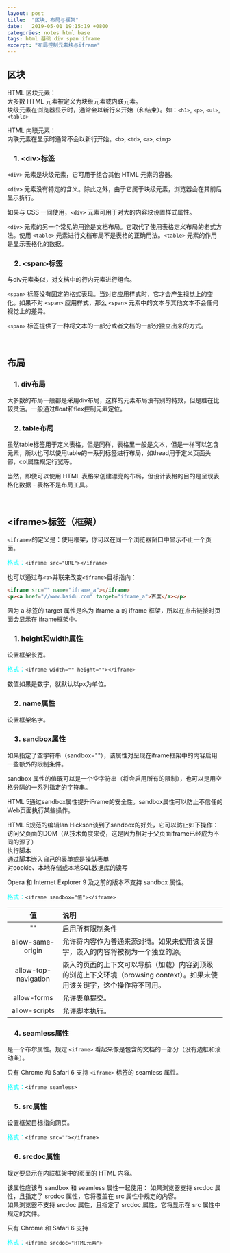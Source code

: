```yaml
---
layout: post
title:  "区块、布局与框架"
date:   2019-05-01 19:15:19 +0800
categories: notes html base
tags: html 基础 div span iframe
excerpt: "布局控制元素块与iframe"
---
```


## 区块

HTML 区块元素：  
大多数 HTML 元素被定义为块级元素或内联元素。  
块级元素在浏览器显示时，通常会以新行来开始（和结束）。如：`<h1>`, `<p>`, `<ul>`, `<table>`

HTML 内联元素：  
内联元素在显示时通常不会以新行开始。`<b>`, `<td>`, `<a>`, `<img>`

### &emsp;1. \<div>标签

`<div>` 元素是块级元素，它可用于组合其他 HTML 元素的容器。

`<div>` 元素没有特定的含义。除此之外，由于它属于块级元素，浏览器会在其前后显示折行。

如果与 CSS 一同使用，`<div>` 元素可用于对大的内容块设置样式属性。

`<div>` 元素的另一个常见的用途是文档布局。它取代了使用表格定义布局的老式方法。使用 `<table>` 元素进行文档布局不是表格的正确用法。`<table>` 元素的作用是显示表格化的数据。

### &emsp;2. \<span>标签

与div元素类似，对文档中的行内元素进行组合。

`<span>` 标签没有固定的格式表现。当对它应用样式时，它才会产生视觉上的变化。如果不对 `<span>` 应用样式，那么 `<span>` 元素中的文本与其他文本不会任何视觉上的差异。  

`<span>` 标签提供了一种将文本的一部分或者文档的一部分独立出来的方式。

&emsp;

## 布局

### &emsp;1. div布局

大多数的布局一般都是采用div布局，这样的元素布局没有别的特效，但是胜在比较灵活。一般通过float和flex控制元素定位。

### &emsp;2. table布局

虽然table标签用于定义表格，但是同样，表格里一般是文本，但是一样可以包含元素，所以也可以使用table的一系列标签进行布局，如thead用于定义页面头部，col属性规定行宽等。

当然，即使可以使用 HTML 表格来创建漂亮的布局，但设计表格的目的是呈现表格化数据 - 表格不是布局工具。

&emsp;

## \<iframe>标签（框架）

`<iframe>`的定义是：使用框架，你可以在同一个浏览器窗口中显示不止一个页面。

<span style="color:aqua">格式：</span>`<iframe src="URL"></iframe>`

也可以通过与`<a>`并联来改变`<iframe>`目标指向：

```html
<iframe src="" name="iframe_a"></iframe>
<p><a href="//www.baidu.com" target="iframe_a">百度</a></p>
```

因为 a 标签的 target 属性是名为 iframe_a 的 iframe 框架，所以在点击链接时页面会显示在 iframe框架中。

### &emsp;1. height和width属性

设置框架长宽。

<span style="color:aqua">格式：</span>`<iframe width="" height=""></iframe>`

数值如果是数字，就默认以px为单位。

### &emsp;2. name属性

设置框架名字。

### &emsp;3. sandbox属性

如果指定了空字符串（sandbox=""），该属性对呈现在iframe框架中的内容启用一些额外的限制条件。

sandbox 属性的值既可以是一个空字符串（将会启用所有的限制），也可以是用空格分隔的一系列指定的字符串。

HTML 5通过sandbox属性提升iFrame的安全性。sandbox属性可以防止不信任的Web页面执行某些操作。

HTML 5规范的编辑Ian Hickson谈到了sandbox的好处，它可以防止如下操作：  
访问父页面的DOM（从技术角度来说，这是因为相对于父页面iframe已经成为不同的源了）  
执行脚本  
通过脚本嵌入自己的表单或是操纵表单  
对cookie、本地存储或本地SQL数据库的读写  

Opera 和 Internet Explorer 9 及之前的版本不支持 sandbox 属性。

<span style="color:aqua">格式：</span>`<iframe sandbox="值"></iframe>`

值|说明
:-:|:--
""|启用所有限制条件
allow-same-origin|允许将内容作为普通来源对待。如果未使用该关键字，嵌入的内容将被视为一个独立的源。
allow-top-navigation|嵌入的页面的上下文可以导航（加载）内容到顶级的浏览上下文环境（browsing context）。如果未使用该关键字，这个操作将不可用。
allow-forms|允许表单提交。
allow-scripts|允许脚本执行。

### &emsp;4. seamless属性

是一个布尔属性。规定 `<iframe>` 看起来像是包含的文档的一部分（没有边框和滚动条）。

只有 Chrome 和 Safari 6 支持 `<iframe>` 标签的 seamless 属性。

<span style="color:aqua">格式：</span>`<iframe seamless>`

### &emsp;5. src属性

设置框架目标指向网页。

<span style="color:aqua">格式：</span>`<iframe src=""></iframe>`

### &emsp;6. srcdoc属性

规定要显示在内联框架中的页面的 HTML 内容。

该属性应该与 sandbox 和 seamless 属性一起使用：
如果浏览器支持 srcdoc 属性，且指定了 srcdoc 属性，它将覆盖在 src 属性中规定的内容。  
如果浏览器不支持 srcdoc 属性，且指定了 srcdoc 属性，它将显示在 src 属性中规定的文件。  

只有 Chrome 和 Safari 6 支持

<span style="color:aqua">格式：</span>`<iframe srcdoc="HTML元素">`
